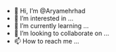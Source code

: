 - 👋 Hi, I’m @Aryamehrhad
- 👀 I’m interested in ...
- 🌱 I’m currently learning ...
- 💞️ I’m looking to collaborate on ...
- 📫 How to reach me ...

<!---
Aryamehrhad/Aryamehrhad is a ✨ special ✨ repository because its `README.md` (this file) appears on your GitHub profile.
You can click the Preview link to take a look at your changes.
--->
